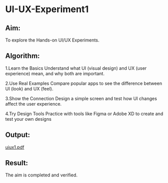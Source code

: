 # UI-UX-Experiment1

## Aim:
To explore the Hands-on UI/UX Experiments.
## Algorithm:
1.Learn the Basics Understand what UI (visual design) and UX (user experience) mean, and why both are important.

2.Use Real Examples Compare popular apps to see the difference between UI (look) and UX (feel).

3.Show the Connection Design a simple screen and test how UI changes affect the user experience.

4.Try Design Tools Practice with tools like Figma or Adobe XD to create and test your own designs

## Output:
[uiux1.pdf](https://github.com/user-attachments/files/20540938/uiux1.pdf)

## Result:
The aim is completed and verified.

